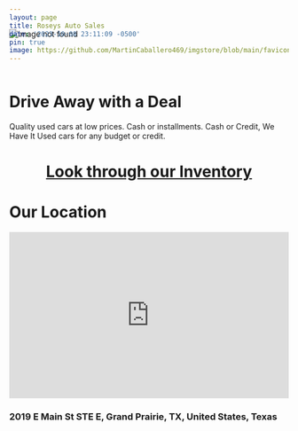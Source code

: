 ```yaml
---
layout: page
title: Roseys Auto Sales
date: '2023-10-08 23:11:09 -0500'
pin: true
image: https://github.com/MartinCaballero469/imgstore/blob/main/favicon-RASLLC-logo-2.png?raw=true
---
```

<img style="border:0; margin-top:-15%; margin-bottom:-15%;" src="https://github.com/MartinCaballero469/imgstore/blob/main/favicon-RASLLC-home-page.png?raw=true" alt="image not found">

<h1 class="text-center">Drive Away with a Deal</h1>

<p class="text-center"> Quality used cars at low prices. Cash or installments.
Cash or Credit, We Have It Used cars for any budget or credit.
</p>

<h1 style="text-align: center;"><a href="/inventory" class="btn-outline-light btn btn-lg">Look through our Inventory</a></h1>

<h1 class="text-center">Our Location</h1>
<iframe src="https://www.google.com/maps/embed?pb=!1m18!1m12!1m3!1d3355.6424819644208!2d-96.97887842376153!3d32.748682785432635!2m3!1f0!2f0!3f0!3m2!1i1024!2i768!4f13.1!3m3!1m2!1s0x864e85e7d5e36573%3A0x4e148f068efd0fbe!2sRosey&#39;s%20Auto%20Sales%20LLC!5e0!3m2!1sen!2sus!4v1697069729396!5m2!1sen!2sus"  style="border:0; width:100%; height:300px;" allowfullscreen="" loading="lazy" referrerpolicy="no-referrer-when-downgrade"></iframe>
<h3 class="text-center">2019 E Main St STE E, Grand Prairie, TX, United States, Texas</h3>